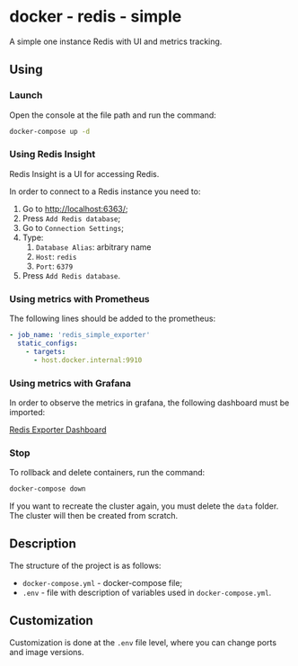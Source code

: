 # docker - redis - simple

A simple one instance Redis with UI and metrics tracking.

## Using

### Launch

Open the console at the file path and run the command:

```bash
docker-compose up -d
```

### Using Redis Insight

Redis Insight is a UI for accessing Redis.

In order to connect to a Redis instance you need to:

1. Go to [http://localhost:6363/](http://localhost:6363/);
2. Press `Add Redis database`;
3. Go to `Connection Settings`;
4. Type:
	1. `Database Alias`: arbitrary name
	2. `Host`: `redis`
	3. `Port`: `6379`
5. Press `Add Redis database`.

### Using metrics with Prometheus

The following lines should be added to the prometheus:

```yml
- job_name: 'redis_simple_exporter'
  static_configs:
    - targets:
      - host.docker.internal:9910
```

### Using metrics with Grafana

In order to observe the metrics in grafana, the following dashboard must be imported:

[Redis Exporter Dashboard](https://grafana.com/grafana/dashboards/763-redis-dashboard-for-prometheus-redis-exporter-1-x/)

### Stop

To rollback and delete containers, run the command:

```bash
docker-compose down
```

If you want to recreate the cluster again, you must delete the `data` folder. The cluster will then be created from scratch.

## Description

The structure of the project is as follows:

* `docker-compose.yml` - docker-compose file;
* `.env` - file with description of variables used in `docker-compose.yml`.

## Customization

Customization is done at the `.env` file level, where you can change ports and image versions.